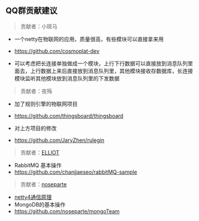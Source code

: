 ## QQ群贡献建议

> 贡献者：小斑马

* 一个netty在物联网的应用，质量很高，有些模块可以直接拿来用
* https://github.com/cosmoplat-dev

* 可以考虑把长连接单独做成一个模块，上行下行数据可以直接放到消息队列里面去，上行数据上来后直接放到消息队列里，其他模块接收存数据库，长连接模块监听其他模块放到消息队列里的下发数据

> 贡献者：夜殇

* 加了规则引擎的物联网项目
* https://github.com/thingsboard/thingsboard

* 对上方项目的修改
* https://github.com/JaryZhen/rulegin

> 贡献者：[ELLIOT](https://github.com/chanjjaeseo)

* RabbitMQ 基本操作
* https://github.com/chanjjaeseo/rabbitMQ-sample

> 贡献者：[noseparte](https://github.com/noseparte)

* [netty4通信原理](../netty-study.md)
* MongoDB的基本操作
* https://github.com/noseparte/mongoTeam
